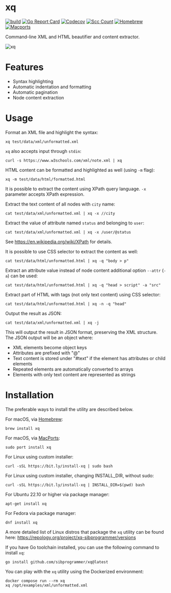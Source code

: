 # xq

[![build](https://github.com/sibprogrammer/xq/workflows/build/badge.svg)](https://github.com/sibprogrammer/xq/actions)
[![Go Report Card](https://goreportcard.com/badge/github.com/sibprogrammer/xq)](https://goreportcard.com/report/github.com/sibprogrammer/xq)
[![Codecov](https://codecov.io/gh/sibprogrammer/xq/branch/master/graph/badge.svg?token=G6QX77SQOH)](https://codecov.io/gh/sibprogrammer/xq)
[![Scc Count](https://sloc.xyz/github/sibprogrammer/xq/)](https://github.com/sibprogrammer/xq/)
[![Homebrew](https://img.shields.io/badge/dynamic/json.svg?url=https://formulae.brew.sh/api/formula/xq.json&query=$.versions.stable&label=homebrew)](https://formulae.brew.sh/formula/xq)
[![Macports](https://repology.org/badge/version-for-repo/macports/xq-sibprogrammer.svg)](https://repology.org/project/xq-sibprogrammer/versions)

Command-line XML and HTML beautifier and content extractor.

![xq](./assets/images/screenshot.png?raw=true)

# Features

* Syntax highlighting
* Automatic indentation and formatting
* Automatic pagination
* Node content extraction

# Usage

Format an XML file and highlight the syntax:

```
xq test/data/xml/unformatted.xml
```

`xq` also accepts input through `stdin`:

```
curl -s https://www.w3schools.com/xml/note.xml | xq
```

HTML content can be formatted and highlighted as well (using `-m` flag):

```
xq -m test/data/html/formatted.html
```

It is possible to extract the content using XPath query language.
`-x` parameter accepts XPath expression.

Extract the text content of all nodes with `city` name:

```
cat test/data/xml/unformatted.xml | xq -x //city
```

Extract the value of attribute named `status` and belonging to `user`:

```
cat test/data/xml/unformatted.xml | xq -x /user/@status
```

See https://en.wikipedia.org/wiki/XPath for details.

It is possible to use CSS selector to extract the content as well:

```
cat test/data/html/unformatted.html | xq -q "body > p"
```

Extract an attribute value instead of node content additional option `--attr` (`-a`) can be used:

```
cat test/data/html/unformatted.html | xq -q "head > script" -a "src"
```

Extract part of HTML with tags (not only text content) using CSS selector:

```
cat test/data/html/unformatted.html | xq -n -q "head"
```

Output the result as JSON:

```
cat test/data/xml/unformatted.xml | xq -j
```

This will output the result in JSON format, preserving the XML structure. The JSON output will be an object where:
- XML elements become object keys
- Attributes are prefixed with "@"
- Text content is stored under "#text" if the element has attributes or child elements
- Repeated elements are automatically converted to arrays
- Elements with only text content are represented as strings

# Installation

The preferable ways to install the utility are described below.

For macOS, via [Homebrew](https://brew.sh):
```
brew install xq
```

For macOS, via [MacPorts](https://www.macports.org):
```
sudo port install xq
```

For Linux using custom installer:
```
curl -sSL https://bit.ly/install-xq | sudo bash
```

For Linux using custom installer, changing INSTALL_DIR, without sudo:
```
curl -sSL https://bit.ly/install-xq | INSTALL_DIR=$(pwd) bash
```

For Ubuntu 22.10 or higher via package manager:
```
apt-get install xq
```

For Fedora via package manager:
```
dnf install xq
```

A more detailed list of Linux distros that package the `xq` utility can be found here:
https://repology.org/project/xq-sibprogrammer/versions

If you have Go toolchain installed, you can use the following command to install `xq`:
```
go install github.com/sibprogrammer/xq@latest
```

You can play with the `xq` utility using the Dockerized environment:

```
docker compose run --rm xq
xq /opt/examples/xml/unformatted.xml
```
